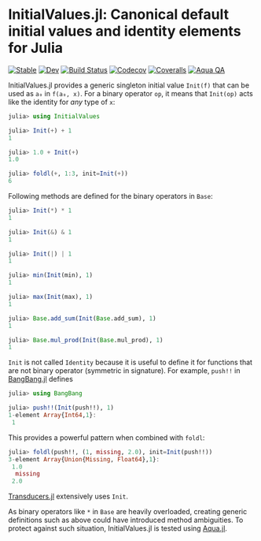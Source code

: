 # InitialValues.jl: Canonical default initial values and identity elements for Julia

[![Stable](https://img.shields.io/badge/docs-stable-blue.svg)](https://tkf.github.io/InitialValues.jl/stable)
[![Dev](https://img.shields.io/badge/docs-dev-blue.svg)](https://tkf.github.io/InitialValues.jl/dev)
[![Build Status](https://travis-ci.com/JuliaFolds/InitialValues.jl.svg?branch=master)](https://travis-ci.com/JuliaFolds/InitialValues.jl)
[![Codecov](https://codecov.io/gh/JuliaFolds/InitialValues.jl/branch/master/graph/badge.svg)](https://codecov.io/gh/JuliaFolds/InitialValues.jl)
[![Coveralls](https://coveralls.io/repos/github/JuliaFolds/InitialValues.jl/badge.svg?branch=master)](https://coveralls.io/github/JuliaFolds/InitialValues.jl?branch=master)
[![Aqua QA](https://img.shields.io/badge/Aqua.jl-%F0%9F%8C%A2-aqua.svg)](https://github.com/tkf/Aqua.jl)

InitialValues.jl provides a generic singleton initial value `Init(f)`
that can be used as `a₀` in `f(a₀, x)`.  For a binary operator `op`,
it means that `Init(op)` acts like the identity for _any_ type of `x`:

```julia
julia> using InitialValues

julia> Init(+) + 1
1

julia> 1.0 + Init(+)
1.0

julia> foldl(+, 1:3, init=Init(+))
6
```

Following methods are defined for the binary operators in `Base`:

```julia
julia> Init(*) * 1
1

julia> Init(&) & 1
1

julia> Init(|) | 1
1

julia> min(Init(min), 1)
1

julia> max(Init(max), 1)
1

julia> Base.add_sum(Init(Base.add_sum), 1)
1

julia> Base.mul_prod(Init(Base.mul_prod), 1)
1
```

`Init` is not called `Identity` because it is useful to define it for
functions that are not binary operator (symmetric in signature).  For
example, `push!!` in [BangBang.jl](https://github.com/tkf/BangBang.jl)
defines

``````julia
julia> using BangBang

julia> push!!(Init(push!!), 1)
1-element Array{Int64,1}:
 1
``````

This provides a powerful pattern when combined with `foldl`:

``````julia
julia> foldl(push!!, (1, missing, 2.0), init=Init(push!!))
3-element Array{Union{Missing, Float64},1}:
 1.0
  missing
 2.0
``````

[Transducers.jl](https://github.com/tkf/Transducers.jl) extensively
uses `Init`.

As binary operators like `*` in `Base` are heavily overloaded,
creating generic definitions such as above could have introduced
method ambiguities.  To protect against such situation, InitialValues.jl is
tested using [Aqua.jl](https://github.com/tkf/Aqua.jl).
